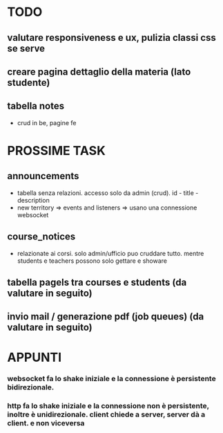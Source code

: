 # TODO

## valutare responsiveness e ux, pulizia classi css se serve

## creare pagina dettaglio della materia (lato studente)

## tabella notes

-   crud in be, pagine fe

# PROSSIME TASK

## announcements

-   tabella senza relazioni. accesso solo da admin (crud). id - title - description
-   new territory => events and listeners => usano una connessione websocket

## course_notices

-   relazionate ai corsi. solo admin/ufficio puo cruddare tutto. mentre students e teachers possono solo gettare e showare

## tabella pagels tra courses e students (da valutare in seguito)

## invio mail / generazione pdf (job queues) (da valutare in seguito)

# APPUNTI

### websocket fa lo shake iniziale e la connessione è persistente bidirezionale.

### http fa lo shake iniziale e la connessione non è persistente, inoltre è unidirezionale. client chiede a server, server dà a client. e non viceversa
